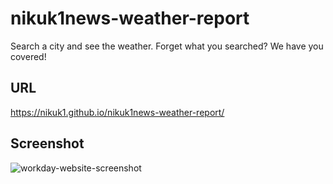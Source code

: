 # nikuk1news-weather-report
Search a city and see the weather. Forget what you searched? We have you covered!

## URL
https://nikuk1.github.io/nikuk1news-weather-report/

## Screenshot

![workday-website-screenshot](https://user-images.githubusercontent.com/65746547/94398060-b062b080-0119-11eb-9854-f4cdbaa2ee98.png "nikuk1 weather application Screenshot")
